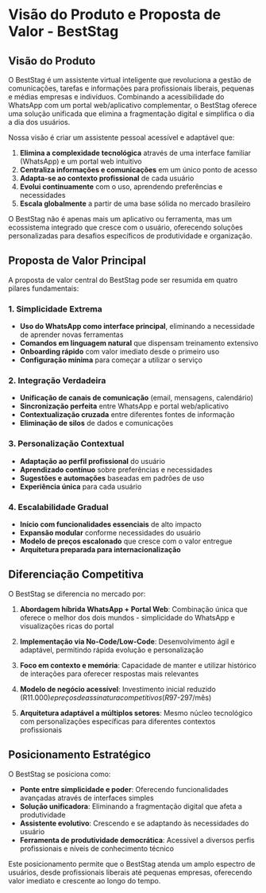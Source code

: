 # Visão do Produto e Proposta de Valor - BestStag

## Visão do Produto

O BestStag é um assistente virtual inteligente que revoluciona a gestão de comunicações, tarefas e informações para profissionais liberais, pequenas e médias empresas e indivíduos. Combinando a acessibilidade do WhatsApp com um portal web/aplicativo complementar, o BestStag oferece uma solução unificada que elimina a fragmentação digital e simplifica o dia a dia dos usuários.

Nossa visão é criar um assistente pessoal acessível e adaptável que:

1. **Elimina a complexidade tecnológica** através de uma interface familiar (WhatsApp) e um portal web intuitivo
2. **Centraliza informações e comunicações** em um único ponto de acesso
3. **Adapta-se ao contexto profissional** de cada usuário
4. **Evolui continuamente** com o uso, aprendendo preferências e necessidades
5. **Escala globalmente** a partir de uma base sólida no mercado brasileiro

O BestStag não é apenas mais um aplicativo ou ferramenta, mas um ecossistema integrado que cresce com o usuário, oferecendo soluções personalizadas para desafios específicos de produtividade e organização.

## Proposta de Valor Principal

A proposta de valor central do BestStag pode ser resumida em quatro pilares fundamentais:

### 1. Simplicidade Extrema
- **Uso do WhatsApp como interface principal**, eliminando a necessidade de aprender novas ferramentas
- **Comandos em linguagem natural** que dispensam treinamento extensivo
- **Onboarding rápido** com valor imediato desde o primeiro uso
- **Configuração mínima** para começar a utilizar o serviço

### 2. Integração Verdadeira
- **Unificação de canais de comunicação** (email, mensagens, calendário)
- **Sincronização perfeita** entre WhatsApp e portal web/aplicativo
- **Contextualização cruzada** entre diferentes fontes de informação
- **Eliminação de silos** de dados e comunicações

### 3. Personalização Contextual
- **Adaptação ao perfil profissional** do usuário
- **Aprendizado contínuo** sobre preferências e necessidades
- **Sugestões e automações** baseadas em padrões de uso
- **Experiência única** para cada usuário

### 4. Escalabilidade Gradual
- **Início com funcionalidades essenciais** de alto impacto
- **Expansão modular** conforme necessidades do usuário
- **Modelo de preços escalonado** que cresce com o valor entregue
- **Arquitetura preparada para internacionalização**

## Diferenciação Competitiva

O BestStag se diferencia no mercado por:

1. **Abordagem híbrida WhatsApp + Portal Web**: Combinação única que oferece o melhor dos dois mundos - simplicidade do WhatsApp e visualizações ricas do portal

2. **Implementação via No-Code/Low-Code**: Desenvolvimento ágil e adaptável, permitindo rápida evolução e personalização

3. **Foco em contexto e memória**: Capacidade de manter e utilizar histórico de interações para oferecer respostas mais relevantes

4. **Modelo de negócio acessível**: Investimento inicial reduzido (R$11.000) e preços de assinatura competitivos (R$97-297/mês)

5. **Arquitetura adaptável a múltiplos setores**: Mesmo núcleo tecnológico com personalizações específicas para diferentes contextos profissionais

## Posicionamento Estratégico

O BestStag se posiciona como:

- **Ponte entre simplicidade e poder**: Oferecendo funcionalidades avançadas através de interfaces simples
- **Solução unificadora**: Eliminando a fragmentação digital que afeta a produtividade
- **Assistente evolutivo**: Crescendo e se adaptando às necessidades do usuário
- **Ferramenta de produtividade democrática**: Acessível a diversos perfis profissionais e níveis de conhecimento técnico

Este posicionamento permite que o BestStag atenda um amplo espectro de usuários, desde profissionais liberais até pequenas empresas, oferecendo valor imediato e crescente ao longo do tempo.
